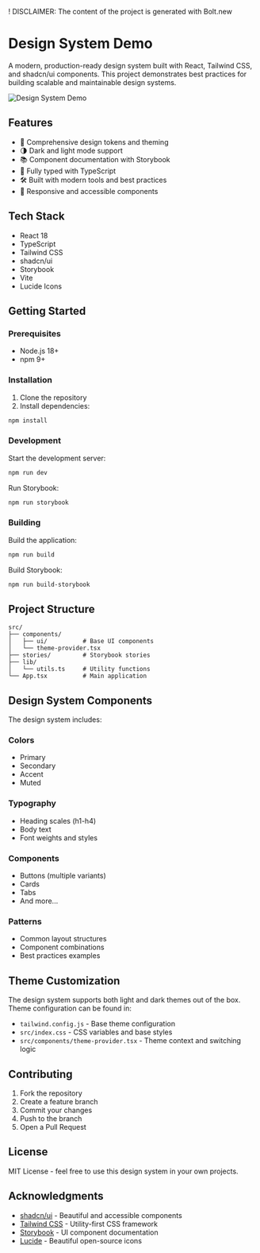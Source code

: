 ! DISCLAIMER:
The content of the project is generated with Bolt.new

# Design System Demo

A modern, production-ready design system built with React, Tailwind CSS, and shadcn/ui components. This project demonstrates best practices for building scalable and maintainable design systems.

![Design System Demo](https://images.unsplash.com/photo-1507238691740-187a5b1d37b8?q=80&w=1200&auto=format&fit=crop)

## Features

- 🎨 Comprehensive design tokens and theming
- 🌗 Dark and light mode support
- 📚 Component documentation with Storybook
- 🎯 Fully typed with TypeScript
- 🛠 Built with modern tools and best practices
- 📱 Responsive and accessible components

## Tech Stack

- React 18
- TypeScript
- Tailwind CSS
- shadcn/ui
- Storybook
- Vite
- Lucide Icons

## Getting Started

### Prerequisites

- Node.js 18+
- npm 9+

### Installation

1. Clone the repository
2. Install dependencies:

```bash
npm install
```

### Development

Start the development server:

```bash
npm run dev
```

Run Storybook:

```bash
npm run storybook
```

### Building

Build the application:

```bash
npm run build
```

Build Storybook:

```bash
npm run build-storybook
```

## Project Structure

```
src/
├── components/
│   ├── ui/          # Base UI components
│   └── theme-provider.tsx
├── stories/         # Storybook stories
├── lib/
│   └── utils.ts     # Utility functions
└── App.tsx          # Main application
```

## Design System Components

The design system includes:

### Colors

- Primary
- Secondary
- Accent
- Muted

### Typography

- Heading scales (h1-h4)
- Body text
- Font weights and styles

### Components

- Buttons (multiple variants)
- Cards
- Tabs
- And more...

### Patterns

- Common layout structures
- Component combinations
- Best practices examples

## Theme Customization

The design system supports both light and dark themes out of the box. Theme configuration can be found in:

- `tailwind.config.js` - Base theme configuration
- `src/index.css` - CSS variables and base styles
- `src/components/theme-provider.tsx` - Theme context and switching logic

## Contributing

1. Fork the repository
2. Create a feature branch
3. Commit your changes
4. Push to the branch
5. Open a Pull Request

## License

MIT License - feel free to use this design system in your own projects.

## Acknowledgments

- [shadcn/ui](https://ui.shadcn.com/) - Beautiful and accessible components
- [Tailwind CSS](https://tailwindcss.com/) - Utility-first CSS framework
- [Storybook](https://storybook.js.org/) - UI component documentation
- [Lucide](https://lucide.dev/) - Beautiful open-source icons
